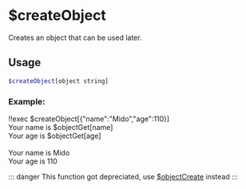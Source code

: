 # $createObject

Creates an object that can be used later.

## Usage

```bash
$createObject[object string]
```

### Example:
<discord-messages>
          <discord-message :bot="false" role-color="#ffcc9a" author="Member">
        !!exec $createObject[{"name":"Mido","age":110}]<br>Your name is $objectGet[name]<br>Your age is $objectGet[age]<br><br>
          </discord-message>
          <discord-message :bot="true" role-color="#0099ff" author="Custom Command" avatar="https://media.discordapp.net/avatars/725721249652670555/781224f90c3b841ba5b40678e032f74a.webp">
        Your name is Mido<br>Your age is 110
        </discord-message>
</discord-messages>

::: danger
This function got depreciated, use [$objectCreate](./objectCreate.md) instead 
:::